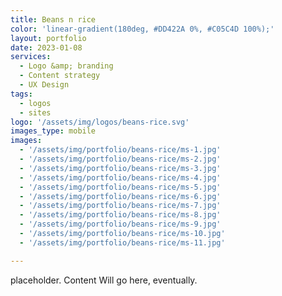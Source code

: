 ```yaml
---
title: Beans n rice 
color: 'linear-gradient(180deg, #DD422A 0%, #C05C4D 100%);'
layout: portfolio
date: 2023-01-08
services: 
  - Logo &amp; branding
  - Content strategy
  - UX Design
tags: 
  - logos
  - sites
logo: '/assets/img/logos/beans-rice.svg'
images_type: mobile
images: 
  - '/assets/img/portfolio/beans-rice/ms-1.jpg'
  - '/assets/img/portfolio/beans-rice/ms-2.jpg'
  - '/assets/img/portfolio/beans-rice/ms-3.jpg'
  - '/assets/img/portfolio/beans-rice/ms-4.jpg'
  - '/assets/img/portfolio/beans-rice/ms-5.jpg'
  - '/assets/img/portfolio/beans-rice/ms-6.jpg'
  - '/assets/img/portfolio/beans-rice/ms-7.jpg'
  - '/assets/img/portfolio/beans-rice/ms-8.jpg'
  - '/assets/img/portfolio/beans-rice/ms-9.jpg'
  - '/assets/img/portfolio/beans-rice/ms-10.jpg'
  - '/assets/img/portfolio/beans-rice/ms-11.jpg'

---
```


placeholder. Content Will go here, eventually.